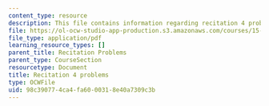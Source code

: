 ```yaml
---
content_type: resource
description: This file contains information regarding recitation 4 problems.
file: https://ol-ocw-studio-app-production.s3.amazonaws.com/courses/15-053-optimization-methods-in-management-science-spring-2013/98c390774ca4fa6000318e40a7309c3b_MIT15_053S13_rec04.pdf
file_type: application/pdf
learning_resource_types: []
parent_title: Recitation Problems
parent_type: CourseSection
resourcetype: Document
title: Recitation 4 problems
type: OCWFile
uid: 98c39077-4ca4-fa60-0031-8e40a7309c3b
---
```

